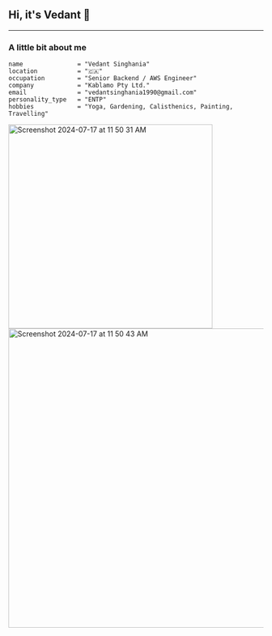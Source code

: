 ## Hi, it's Vedant 👋
____________________________________________
### A little bit about me

```
name               = "Vedant Singhania"
location           = "🇨🇦"
occupation         = "Senior Backend / AWS Engineer"
company            = "Kablamo Pty Ltd."
email              = "vedantsinghania1990@gmail.com"
personality_type   = "ENTP"
hobbies            = "Yoga, Gardening, Calisthenics, Painting, Travelling"
```
<img width="403" alt="Screenshot 2024-07-17 at 11 50 31 AM" src="https://github.com/user-attachments/assets/460e72cd-41a2-4281-8812-3346e9397d3c"> <img width="591" alt="Screenshot 2024-07-17 at 11 50 43 AM" src="https://github.com/user-attachments/assets/642d8e52-c6aa-4f09-91c1-acf4aa0f300b">



<!--
**vedant-singhania/vedant-singhania** is a ✨ _special_ ✨ repository because its `README.md` (this file) appears on your GitHub profile.

Here are some ideas to get you started:

- 🔭 I’m currently working on ...
- 🌱 I’m currently learning ...
- 👯 I’m looking to collaborate on ...
- 🤔 I’m looking for help with ...
- 💬 Ask me about ...
- 📫 How to reach me: ...
- 😄 Pronouns: ...
- ⚡ Fun fact: ...
-->
